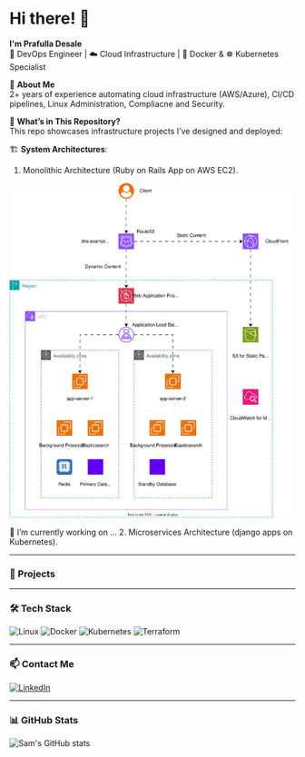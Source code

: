# Hi there! 👋  
**I'm Prafulla Desale**  
🔧 DevOps Engineer | ☁️ Cloud Infrastructure | 🐳 Docker & ☸️ Kubernetes Specialist  

🚀 **About Me**  
2+ years of experience automating cloud infrastructure (AWS/Azure), CI/CD pipelines, Linux Administration, Compliacne and Security. 

📂 **What’s in This Repository?**  
This repo showcases infrastructure projects I’ve designed and deployed:

🏗️ **System Architectures**:  
  1. Monolithic Architecture (Ruby on Rails App on AWS EC2).  

![AWS Architecture](./assets/Diagram.drawio.svg)

🔭 I’m currently working on ...
  2. Microservices Architecture (django apps on Kubernetes). 

---

### 🚀 Projects

---

### 🛠️ Tech Stack
![Linux](https://img.shields.io/badge/Linux-FCC624?logo=linux&logoColor=black)
![Docker](https://img.shields.io/badge/Docker-2496ED?logo=docker&logoColor=white)
![Kubernetes](https://img.shields.io/badge/Kubernetes-326CE5?logo=kubernetes&logoColor=white)
![Terraform](https://img.shields.io/badge/Terraform-7B42BC?logo=terraform&logoColor=white)

---

### 📫 Contact Me
[![LinkedIn](https://img.shields.io/badge/LinkedIn-blue?logo=linkedin)](https://linkedin.com/in/prafull-desale)  

---

### 📊 GitHub Stats
![Sam's GitHub stats](https://github-readme-stats.vercel.app/api?username=yourusername&show_icons=true&theme=tokyonight)


<!--
**prafulldesale/prafulldesale** is a ✨ _special_ ✨ repository because its `README.md` (this file) appears on your GitHub profile.



Here are some ideas to get you started:

- 🔭 I’m currently working on ...
- 🌱 I’m currently learning ...
- 👯 I’m looking to collaborate on ...
- 🤔 I’m looking for help with ...
- 💬 Ask me about ...
- 📫 How to reach me: ...
- 😄 Pronouns: ...
- ⚡ Fun fact: ...
-->
